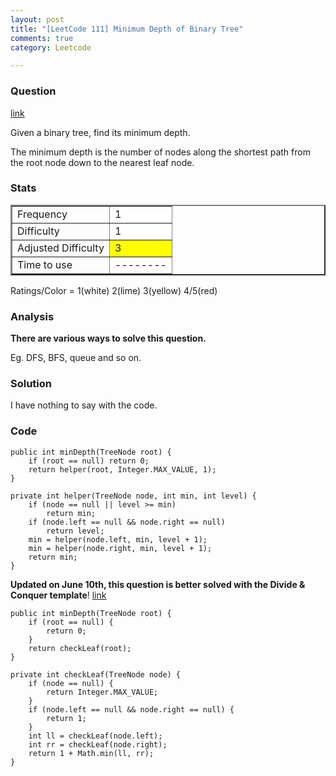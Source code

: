 ```yaml
---
layout: post
title: "[LeetCode 111] Minimum Depth of Binary Tree"
comments: true
category: Leetcode

---
```



### Question 
[link](https://oj.leetcode.com/problems/minimum-depth-of-binary-tree/)

<div class="question-content">
            <p></p><p>Given a binary tree, find its minimum depth.</p>

<p>The minimum depth is the number of nodes along the shortest path from the root node down to the nearest leaf node.</p><p></p>
          </div>

### Stats
<table border="2">
	<tr>
		<td>Frequency</td>
		<td bgcolor="white">1</td>
	</tr>
	<tr>
		<td>Difficulty</td>
		<td bgcolor="white">1</td>
	</tr>
	<tr>
		<td>Adjusted Difficulty</td>
		<td bgcolor="yellow">3</td>
	</tr>
	<tr>
		<td>Time to use</td>
		<td bgcolor="white">--------</td>
	</tr>
</table>

Ratings/Color = 1(white) 2(lime) 3(yellow) 4/5(red)

### Analysis

__There are various ways to solve this question.__

Eg. DFS, BFS, queue and so on.

### Solution

I have nothing to say with the code. 

### Code

    public int minDepth(TreeNode root) {
        if (root == null) return 0;
        return helper(root, Integer.MAX_VALUE, 1);
    }
    
    private int helper(TreeNode node, int min, int level) {
        if (node == null || level >= min) 
            return min;
        if (node.left == null && node.right == null)
            return level;
        min = helper(node.left, min, level + 1);
        min = helper(node.right, min, level + 1);
        return min;
    }

__Updated on June 10th, this question is better solved with the Divide & Conquer template__! [link](http://answer.ninechapter.com/solutions/minimum-depth-of-binary-tree/)

    public int minDepth(TreeNode root) {
        if (root == null) {
			return 0;
		}
		return checkLeaf(root);
    }
	
	private int checkLeaf(TreeNode node) {
	    if (node == null) {
	        return Integer.MAX_VALUE;
	    }
		if (node.left == null && node.right == null) {
			return 1;
		}
		int ll = checkLeaf(node.left);
		int rr = checkLeaf(node.right);
		return 1 + Math.min(ll, rr);
	}
